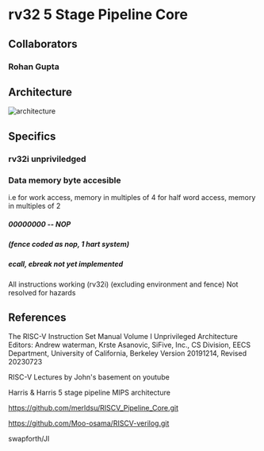 # rv32 5 Stage Pipeline Core
## Collaborators
### Rohan Gupta

## Architecture
![architecture](https://github.com/Rohan7Gupta/rv32_5_Stage_Pipeline/blob/main/RV32%205-stage%20pipeline%20data-path%20(14).png)
## Specifics
### rv32i unpriviledged
### Data memory byte accesible

i.e for work access, memory in multiples of 4
for half word access, memory in multiples of 2

##### 00000000 -- NOP
##### (fence coded as nop, 1 hart system)
##### ecall, ebreak not yet implemented

All instructions working (rv32i) (excluding environment and fence)
Not resolved for hazards

## References

The RISC-V Instruction Set Manual Volume I Unprivileged Architecture
 Editors: Andrew waterman, Krste Asanovic, SiFive, Inc., CS Division, EECS Department, University of California, Berkeley
 Version 20191214, Revised 20230723

RISC-V Lectures by John's basement on youtube

Harris & Harris 5 stage pipeline MIPS architecture

https://github.com/merldsu/RISCV_Pipeline_Core.git

https://github.com/Moo-osama/RISCV-verilog.git

swapforth/JI
